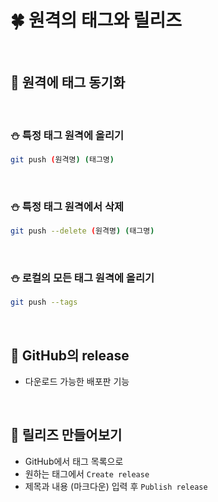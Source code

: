 # 🍀 원격의 태그와 릴리즈

<br>

## 🧸 원격에 태그 동기화

<br>

### ⛄ 특정 태그 원격에 올리기

```bash
git push (원격명) (태그명)
```

<br>

### ⛄ 특정 태그 원격에서 삭제

```bash
git push --delete (원격명) (태그명)
```

<br>

### ⛄ 로컬의 모든 태그 원격에 올리기

```bash
git push --tags
```

<br>

## 🧸 GitHub의 **release**

- 다운로드 가능한 배포판 기능

<br>

## 🧸 릴리즈 만들어보기

- GitHub에서 태그 목록으로
- 원하는 태그에서 `Create release`
- 제목과 내용 (마크다운) 입력 후 `Publish release`
